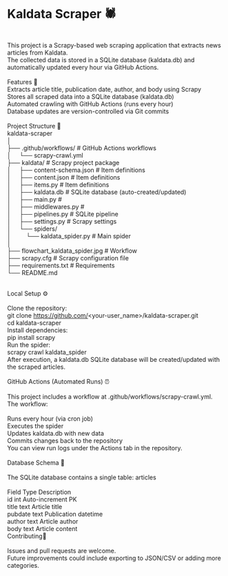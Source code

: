 # Kaldata Scraper 🕷️
<br />
This project is a Scrapy-based web scraping application that extracts news articles from Kaldata.<br />
The collected data is stored in a SQLite database (kaldata.db) and automatically updated every hour via GitHub Actions.<br />
<br />
Features 🚀
<br />
Extracts article title, publication date, author, and body using Scrapy<br />
Stores all scraped data into a SQLite database (kaldata.db)<br />
Automated crawling with GitHub Actions (runs every hour)<br />
Database updates are version-controlled via Git commits<br />
<br />
Project Structure 📂<br />
kaldata-scraper<br />
│<br />
├── .github/workflows/             # GitHub Actions workflows<br />
│ &nbsp; &nbsp;  └── scrapy-crawl.yml<br />
├── kaldata/                      # Scrapy project package<br />
│  &nbsp; &nbsp; ├── content-schema.json        # Item definitions<br />
│  &nbsp; &nbsp; ├── content.json              # Item definitions<br />
│  &nbsp; &nbsp;  ├── items.py                  # Item definitions<br />
│  &nbsp; &nbsp;  ├── kaldata.db                 # SQLite database (auto-created/updated)<br />
│  &nbsp; &nbsp;  ├── main.py                    # <br />
│  &nbsp; &nbsp;  ├── middlewares.py             # <br />
│  &nbsp; &nbsp;  ├── pipelines.py              # SQLite pipeline<br />
│  &nbsp; &nbsp;  ├── settings.py                # Scrapy settings<br />
│  &nbsp; &nbsp;  └── spiders/<br />
│  &nbsp; &nbsp; &nbsp; &nbsp;      └── kaldata_spider.py      # Main spider<br />
│<br />
├── flowchart_kaldata_spider.jpg   # Workflow<br />
├── scrapy.cfg                    # Scrapy configuration file<br />
├── requirements.txt               # Requirements<br />
└── README.md<br />
<br />

Local Setup ⚙️ <br />
<br />
Clone the repository:<br />
git clone https://github.com/<your-user_name>/kaldata-scraper.git<br />
cd kaldata-scraper<br />
Install dependencies:<br />
pip install scrapy<br />
Run the spider:<br />
scrapy crawl kaldata_spider<br />
After execution, a kaldata.db SQLite database will be created/updated with the scraped articles.<br />
<br />
GitHub Actions (Automated Runs) ⏰ <br />
<br />
This project includes a workflow at .github/workflows/scrapy-crawl.yml.<br />
The workflow:<br />
<br />
Runs every hour (via cron job)<br />
Executes the spider<br />
Updates kaldata.db with new data<br />
Commits changes back to the repository<br />
You can view run logs under the Actions tab in the repository.<br />
<br />
Database Schema 📝 <br />
<br />
The SQLite database contains a single table: articles<br />
<br />
Field	Type	Description<br />
id	int	Auto-increment PK<br />
title	text	Article title<br />
pubdate	text	Publication datetime<br />
author	text	Article author<br />
body	text	Article content<br />
Contributing🔧 <br />
<br />
Issues and pull requests are welcome.<br />
Future improvements could include exporting to JSON/CSV or adding more categories.<br />
